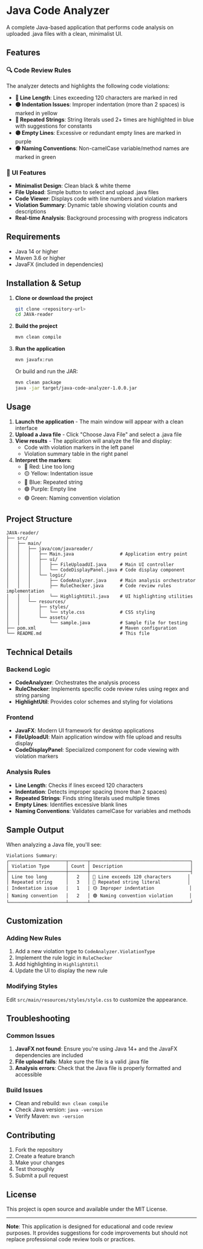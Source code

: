 # Java Code Analyzer

A complete Java-based application that performs code analysis on uploaded .java files with a clean, minimalist UI.

## Features

### 🔍 Code Review Rules

The analyzer detects and highlights the following code violations:

- **🔴 Line Length**: Lines exceeding 120 characters are marked in red
- **🟡 Indentation Issues**: Improper indentation (more than 2 spaces) is marked in yellow
- **🔵 Repeated Strings**: String literals used 2+ times are highlighted in blue with suggestions for constants
- **🟣 Empty Lines**: Excessive or redundant empty lines are marked in purple
- **🟢 Naming Conventions**: Non-camelCase variable/method names are marked in green

### 🎨 UI Features

- **Minimalist Design**: Clean black & white theme
- **File Upload**: Simple button to select and upload .java files
- **Code Viewer**: Displays code with line numbers and violation markers
- **Violation Summary**: Dynamic table showing violation counts and descriptions
- **Real-time Analysis**: Background processing with progress indicators

## Requirements

- Java 14 or higher
- Maven 3.6 or higher
- JavaFX (included in dependencies)

## Installation & Setup

1. **Clone or download the project**
   ```bash
   git clone <repository-url>
   cd JAVA-reader
   ```

2. **Build the project**
   ```bash
   mvn clean compile
   ```

3. **Run the application**
   ```bash
   mvn javafx:run
   ```

   Or build and run the JAR:
   ```bash
   mvn clean package
   java -jar target/java-code-analyzer-1.0.0.jar
   ```

## Usage

1. **Launch the application** - The main window will appear with a clean interface
2. **Upload a Java file** - Click "Choose Java File" and select a .java file
3. **View results** - The application will analyze the file and display:
   - Code with violation markers in the left panel
   - Violation summary table in the right panel
4. **Interpret the markers**:
   - 🔴 Red: Line too long
   - 🟡 Yellow: Indentation issue
   - 🔵 Blue: Repeated string
   - 🟣 Purple: Empty line
   - 🟢 Green: Naming convention violation

## Project Structure

```
JAVA-reader/
├── src/
│   ├── main/
│   │   ├── java/com/javareader/
│   │   │   ├── Main.java                 # Application entry point
│   │   │   ├── ui/
│   │   │   │   ├── FileUploadUI.java     # Main UI controller
│   │   │   │   └── CodeDisplayPanel.java # Code display component
│   │   │   └── logic/
│   │   │       ├── CodeAnalyzer.java     # Main analysis orchestrator
│   │   │       ├── RuleChecker.java      # Code review rules implementation
│   │   │       └── HighlightUtil.java    # UI highlighting utilities
│   │   └── resources/
│   │       ├── styles/
│   │       │   └── style.css             # CSS styling
│   │       └── assets/
│   │           └── sample.java           # Sample file for testing
├── pom.xml                               # Maven configuration
└── README.md                             # This file
```

## Technical Details

### Backend Logic
- **CodeAnalyzer**: Orchestrates the analysis process
- **RuleChecker**: Implements specific code review rules using regex and string parsing
- **HighlightUtil**: Provides color schemes and styling for violations

### Frontend
- **JavaFX**: Modern UI framework for desktop applications
- **FileUploadUI**: Main application window with file upload and results display
- **CodeDisplayPanel**: Specialized component for code viewing with violation markers

### Analysis Rules
- **Line Length**: Checks if lines exceed 120 characters
- **Indentation**: Detects improper spacing (more than 2 spaces)
- **Repeated Strings**: Finds string literals used multiple times
- **Empty Lines**: Identifies excessive blank lines
- **Naming Conventions**: Validates camelCase for variables and methods

## Sample Output

When analyzing a Java file, you'll see:

```
Violations Summary:
┌─────────────────────┬───────┬─────────────────────────────────────┐
│ Violation Type      │ Count │ Description                         │
├─────────────────────┼───────┼─────────────────────────────────────┤
│ Line too long       │   2   │ 🔴 Line exceeds 120 characters      │
│ Repeated string     │   3   │ 🔵 Repeated string literal          │
│ Indentation issue   │   1   │ 🟡 Improper indentation             │
│ Naming convention   │   2   │ 🟢 Naming convention violation      │
└─────────────────────┴───────┴─────────────────────────────────────┘
```

## Customization

### Adding New Rules
1. Add a new violation type to `CodeAnalyzer.ViolationType`
2. Implement the rule logic in `RuleChecker`
3. Add highlighting in `HighlightUtil`
4. Update the UI to display the new rule

### Modifying Styles
Edit `src/main/resources/styles/style.css` to customize the appearance.

## Troubleshooting

### Common Issues

1. **JavaFX not found**: Ensure you're using Java 14+ and the JavaFX dependencies are included
2. **File upload fails**: Make sure the file is a valid .java file
3. **Analysis errors**: Check that the Java file is properly formatted and accessible

### Build Issues
- Clean and rebuild: `mvn clean compile`
- Check Java version: `java -version`
- Verify Maven: `mvn -version`

## Contributing

1. Fork the repository
2. Create a feature branch
3. Make your changes
4. Test thoroughly
5. Submit a pull request

## License

This project is open source and available under the MIT License.

---

**Note**: This application is designed for educational and code review purposes. It provides suggestions for code improvements but should not replace professional code review tools or practices. 
